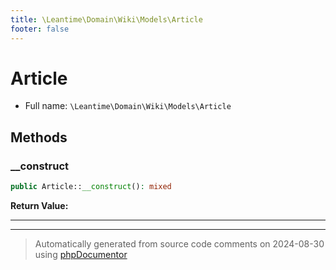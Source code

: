```yaml
---
title: \Leantime\Domain\Wiki\Models\Article
footer: false
---
```


# Article





* Full name: `\Leantime\Domain\Wiki\Models\Article`



## Methods

### __construct



```php
public Article::__construct(): mixed
```









**Return Value:**





---


---
> Automatically generated from source code comments on 2024-08-30 using [phpDocumentor](http://www.phpdoc.org/)

